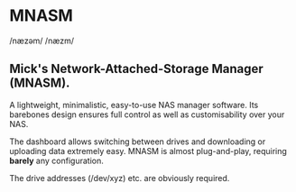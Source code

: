 # MNASM

/næzəm/
/næzm/

## Mick's Network-Attached-Storage Manager (MNASM).
A lightweight, minimalistic, easy-to-use NAS manager software. Its barebones design ensures full control as well as customisability over your NAS.

The dashboard allows switching between drives and downloading or uploading data extremely easy. MNASM is almost plug-and-play, requiring **barely** any configuration.

The drive addresses (/dev/xyz) etc. are obviously required.
